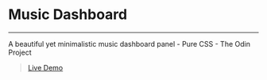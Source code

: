 # Music Dashboard

---

A beautiful yet minimalistic music dashboard panel - Pure CSS - The Odin Project

> [Live Demo](https://aminesmaeili79.github.io/Music-Dashboard/)
